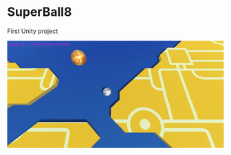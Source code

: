 # SuperBall8
First Unity project

![Work in progress](https://raw.githubusercontent.com/ngrande/SuperBall8/master/SuperBall8_WorkInProgress_Screenshot2png.png)
